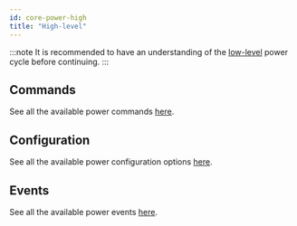 ```yaml
---
id: core-power-high
title: "High-level"
---
```


:::note
It is recommended to have an understanding of the [low-level](/core/power_management/low_level.md) power cycle before continuing.
:::

## Commands

See all the available power commands [here](/core/commands/power.md).

## Configuration

See all the available power configuration options [here](/cloud/device_management/advanced_settings/TMU/power.md).

## Events

See all the available power events [here](/cloud/device_management/events/system.md#power-events).
